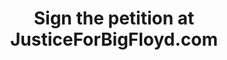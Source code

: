 ---
type: petition
title:  "Sign the petition at JusticeForBigFloyd.com"
link: "JusticeForBigFloyd.com"
representation: "Grassroots Law Project"
impact: "Signing the petition will email Mayor Jacob Frey and DA Michael Freeman demanding that all four officers be arrested and charged for murder, on your behalf. It’s a super petition that emails all offices and individuals involved in the fight for justice."
---